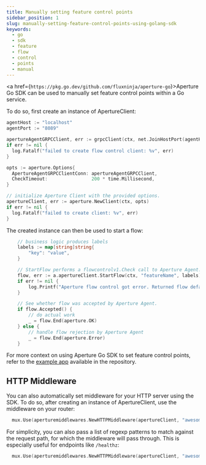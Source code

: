 ```yaml
---
title: Manually setting feature control points
sidebar_position: 1
slug: manually-setting-feature-control-points-using-golang-sdk
keywords:
  - go
  - sdk
  - feature
  - flow
  - control
  - points
  - manual
---
```


<a href={`https://pkg.go.dev/github.com/fluxninja/aperture-go`}>Aperture Go
SDK</a> can be used to manually set feature control points within a Go service.

To do so, first create an instance of ApertureClient:

```go
agentHost := "localhost"
agentPort := "8089"

apertureAgentGRPCClient, err := grpcClient(ctx, net.JoinHostPort(agentHost, agentPort))
if err != nil {
  log.Fatalf("failed to create flow control client: %v", err)
}

opts := aperture.Options{
  ApertureAgentGRPCClientConn: apertureAgentGRPCClient,
  CheckTimeout:                200 * time.Millisecond,
}

// initialize Aperture Client with the provided options.
apertureClient, err := aperture.NewClient(ctx, opts)
if err != nil {
  log.Fatalf("failed to create client: %v", err)
}
```

The created instance can then be used to start a flow:

```go
    // business logic produces labels
    labels := map[string]string{
        "key": "value",
    }

    // StartFlow performs a flowcontrolv1.Check call to Aperture Agent. It returns a Flow and an error if any.
    flow, err := a.apertureClient.StartFlow(ctx, "featureName", labels)
    if err != nil {
        log.Printf("Aperture flow control got error. Returned flow defaults to Allowed. flow.Accepted(): %t", flow.Accepted())
    }

    // See whether flow was accepted by Aperture Agent.
    if flow.Accepted() {
        // do actual work
        _ = flow.End(aperture.OK)
    } else {
        // handle flow rejection by Aperture Agent
        _ = flow.End(aperture.Error)
    }
```

For more context on using Aperture Go SDK to set feature control points, refer
to the [example app][example] available in the repository.

## HTTP Middleware

You can also automatically set middleware for your HTTP server using the SDK. To
do so, after creating an instance of ApertureClient, use the middleware on your
router:

```go
  mux.Use(aperturemiddlewares.NewHTTPMiddleware(apertureClient, "awesomeFeature", nil))
```

For simplicity, you can also pass a list of regexp patterns to match against the
request path, for which the middleware will pass through. This is especially
useful for endpoints like `/healthz`:

```go
  mux.Use(aperturemiddlewares.NewHTTPMiddleware(apertureClient, "awesomeFeature", []regexp.Regexp{regexp.MustCompile("/health.*")}))
```

[example]: https://github.com/fluxninja/aperture-go/tree/v1.0.0/example

